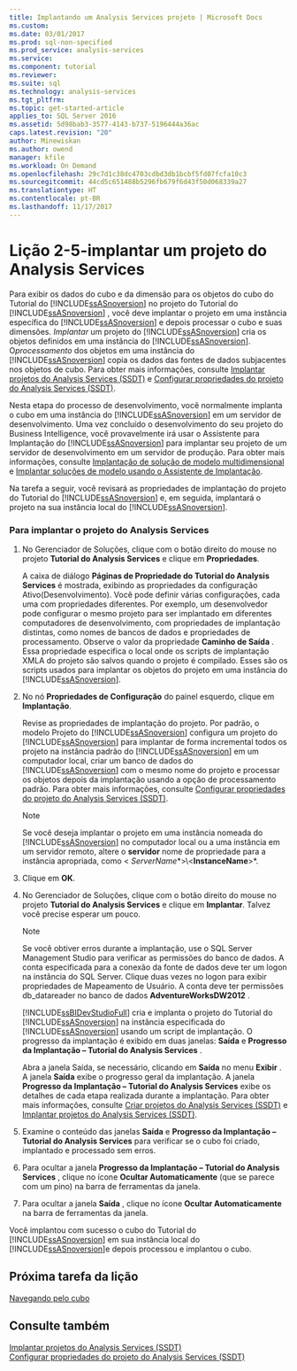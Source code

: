```yaml
---
title: Implantando um Analysis Services projeto | Microsoft Docs
ms.custom: 
ms.date: 03/01/2017
ms.prod: sql-non-specified
ms.prod_service: analysis-services
ms.service: 
ms.component: tutorial
ms.reviewer: 
ms.suite: sql
ms.technology: analysis-services
ms.tgt_pltfrm: 
ms.topic: get-started-article
applies_to: SQL Server 2016
ms.assetid: 5d98bab3-3577-4143-b737-5196444a36ac
caps.latest.revision: "20"
author: Minewiskan
ms.author: owend
manager: kfile
ms.workload: On Demand
ms.openlocfilehash: 29c7d1c38dc4703cdbd3db1bcbf5fd07fcfa10c3
ms.sourcegitcommit: 44cd5c651488b5296fb679f6d43f50d068339a27
ms.translationtype: HT
ms.contentlocale: pt-BR
ms.lasthandoff: 11/17/2017
---
```

# <a name="lesson-2-5---deploying-an-analysis-services-project"></a>Lição 2-5-implantar um projeto do Analysis Services
Para exibir os dados do cubo e da dimensão para os objetos do cubo do Tutorial do [!INCLUDE[ssASnoversion](../includes/ssasnoversion-md.md)] no projeto do Tutorial do [!INCLUDE[ssASnoversion](../includes/ssasnoversion-md.md)] , você deve implantar o projeto em uma instância específica do [!INCLUDE[ssASnoversion](../includes/ssasnoversion-md.md)] e depois processar o cubo e suas dimensões. *Implantar* um projeto  do [!INCLUDE[ssASnoversion](../includes/ssasnoversion-md.md)] cria os objetos definidos em uma instância do [!INCLUDE[ssASnoversion](../includes/ssasnoversion-md.md)]. O*processamento* dos objetos em uma instância do [!INCLUDE[ssASnoversion](../includes/ssasnoversion-md.md)] copia os dados das fontes de dados subjacentes nos objetos de cubo. Para obter mais informações, consulte [Implantar projetos do Analysis Services &#40;SSDT&#41;](../analysis-services/multidimensional-models/deploy-analysis-services-projects-ssdt.md) e [Configurar propriedades do projeto do Analysis Services &#40;SSDT&#41;](../analysis-services/multidimensional-models/configure-analysis-services-project-properties-ssdt.md).  
  
Nesta etapa do processo de desenvolvimento, você normalmente implanta o cubo em uma instância do [!INCLUDE[ssASnoversion](../includes/ssasnoversion-md.md)] em um servidor de desenvolvimento. Uma vez concluído o desenvolvimento do seu projeto do Business Intelligence, você provavelmente irá usar o Assistente para Implantação do [!INCLUDE[ssASnoversion](../includes/ssasnoversion-md.md)] para implantar seu projeto de um servidor de desenvolvimento em um servidor de produção. Para obter mais informações, consulte [Implantação de solução de modelo multidimensional](../analysis-services/multidimensional-models/multidimensional-model-solution-deployment.md) e [Implantar soluções de modelo usando o Assistente de Implantação](../analysis-services/multidimensional-models/deploy-model-solutions-using-the-deployment-wizard.md).  
  
Na tarefa a seguir, você revisará as propriedades de implantação do projeto do Tutorial do [!INCLUDE[ssASnoversion](../includes/ssasnoversion-md.md)] e, em seguida, implantará o projeto na sua instância local do [!INCLUDE[ssASnoversion](../includes/ssasnoversion-md.md)].  
  
### <a name="to-deploy-the-analysis-services-project"></a>Para implantar o projeto do Analysis Services  
  
1.  No Gerenciador de Soluções, clique com o botão direito do mouse no projeto **Tutorial do Analysis Services** e clique em **Propriedades**.  
  
    A caixa de diálogo **Páginas de Propriedade do Tutorial do Analysis Services** é mostrada, exibindo as propriedades da configuração Ativo(Desenvolvimento). Você pode definir várias configurações, cada uma com propriedades diferentes. Por exemplo, um desenvolvedor pode configurar o mesmo projeto para ser implantado em diferentes computadores de desenvolvimento, com propriedades de implantação distintas, como nomes de bancos de dados e propriedades de processamento. Observe o valor da propriedade **Caminho de Saída** . Essa propriedade especifica o local onde os scripts de implantação XMLA do projeto são salvos quando o projeto é compilado. Esses são os scripts usados para implantar os objetos do projeto em uma instância do [!INCLUDE[ssASnoversion](../includes/ssasnoversion-md.md)].  
  
2.  No nó **Propriedades de Configuração** do painel esquerdo, clique em **Implantação**.  
  
    Revise as propriedades de implantação do projeto. Por padrão, o modelo Projeto do [!INCLUDE[ssASnoversion](../includes/ssasnoversion-md.md)] configura um projeto do [!INCLUDE[ssASnoversion](../includes/ssasnoversion-md.md)] para implantar de forma incremental todos os projeto na instância padrão do [!INCLUDE[ssASnoversion](../includes/ssasnoversion-md.md)] em um computador local, criar um banco de dados do [!INCLUDE[ssASnoversion](../includes/ssasnoversion-md.md)] com o mesmo nome do projeto e processar os objetos depois da implantação usando a opção de processamento padrão. Para obter mais informações, consulte [Configurar propriedades do projeto do Analysis Services &#40;SSDT&#41;](../analysis-services/multidimensional-models/configure-analysis-services-project-properties-ssdt.md).  
  
    > [!NOTE]  
    > Se você deseja implantar o projeto em uma instância nomeada do [!INCLUDE[ssASnoversion](../includes/ssasnoversion-md.md)] no computador local ou a uma instância em um servidor remoto, altere o **servidor** nome de propriedade para a instância apropriada, como \<  *ServerName**>\\<**InstanceName**>*.  
  
3.  Clique em **OK**.  
  
4.  No Gerenciador de Soluções, clique com o botão direito do mouse no projeto **Tutorial do Analysis Services** e clique em **Implantar**. Talvez você precise esperar um pouco.  
  
    > [!NOTE]  
    > Se você obtiver erros durante a implantação, use o SQL Server Management Studio para verificar as permissões do banco de dados. A conta especificada para a conexão da fonte de dados deve ter um logon na instância do SQL Server. Clique duas vezes no logon para exibir propriedades de Mapeamento de Usuário. A conta deve ter permissões db_datareader no banco de dados **AdventureWorksDW2012** .  
  
    [!INCLUDE[ssBIDevStudioFull](../includes/ssbidevstudiofull-md.md)] cria e implanta o projeto do Tutorial do [!INCLUDE[ssASnoversion](../includes/ssasnoversion-md.md)] na instância especificada do [!INCLUDE[ssASnoversion](../includes/ssasnoversion-md.md)] usando um script de implantação. O progresso da implantação é exibido em duas janelas: **Saída** e **Progresso da Implantação – Tutorial do Analysis Services** .  
  
    Abra a janela Saída, se necessário, clicando em **Saída** no menu **Exibir** . A janela **Saída** exibe o progresso geral da implantação. A janela **Progresso da Implantação – Tutorial do Analysis Services** exibe os detalhes de cada etapa realizada durante a implantação. Para obter mais informações, consulte [Criar projetos do Analysis Services &#40;SSDT&#41;](../analysis-services/multidimensional-models/build-analysis-services-projects-ssdt.md) e [Implantar projetos do Analysis Services &#40;SSDT&#41;](../analysis-services/multidimensional-models/deploy-analysis-services-projects-ssdt.md).  
  
5.  Examine o conteúdo das janelas **Saída** e **Progresso da Implantação – Tutorial do Analysis Services** para verificar se o cubo foi criado, implantado e processado sem erros.  
  
6.  Para ocultar a janela **Progresso da Implantação – Tutorial do Analysis Services** , clique no ícone **Ocultar Automaticamente** (que se parece com um pino) na barra de ferramentas da janela.  
  
7.  Para ocultar a janela **Saída** , clique no ícone **Ocultar Automaticamente** na barra de ferramentas da janela.  
  
Você implantou com sucesso o cubo do Tutorial do [!INCLUDE[ssASnoversion](../includes/ssasnoversion-md.md)] em sua instância local do [!INCLUDE[ssASnoversion](../includes/ssasnoversion-md.md)]e depois processou e implantou o cubo.  
  
## <a name="next-task-in-lesson"></a>Próxima tarefa da lição  
[Navegando pelo cubo](../analysis-services/lesson-2-6-browsing-the-cube.md)  
  
## <a name="see-also"></a>Consulte também  
[Implantar projetos do Analysis Services &#40;SSDT&#41;](../analysis-services/multidimensional-models/deploy-analysis-services-projects-ssdt.md)  
[Configurar propriedades do projeto do Analysis Services &#40;SSDT&#41;](../analysis-services/multidimensional-models/configure-analysis-services-project-properties-ssdt.md)  
  
  
  
